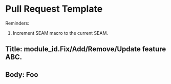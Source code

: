 # Pull Request Template

Reminders:

1. Increment SEAM macro to the current SEAM.

## Title: module_id.Fix/Add/Remove/Update feature ABC.

## Body: Foo
